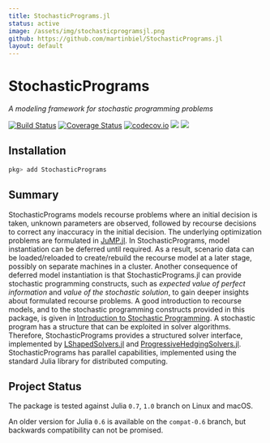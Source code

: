 ```yaml
---
title: StochasticPrograms.jl
status: active
image: /assets/img/stochasticprogramsjl.png
github: https://github.com/martinbiel/StochasticPrograms.jl
layout: default
---
```


# StochasticPrograms

*A modeling framework for stochastic programming problems*

[![Build Status](https://travis-ci.org/martinbiel/StochasticPrograms.jl.svg?branch=test)](https://travis-ci.org/martinbiel/StochasticPrograms.jl)
[![Coverage Status](https://coveralls.io/repos/martinbiel/StochasticPrograms.jl/badge.svg?branch=test&service=github)](https://coveralls.io/github/martinbiel/StochasticPrograms.jl?branch=test)
[![codecov.io](http://codecov.io/github/martinbiel/StochasticPrograms.jl/coverage.svg?branch=test)](http://codecov.io/github/martinbiel/StochasticPrograms.jl?branch=test)
[![](https://img.shields.io/badge/docs-stable-blue.svg)](https://martinbiel.github.io/StochasticPrograms.jl/stable)
[![](https://img.shields.io/badge/docs-dev-blue.svg)](https://martinbiel.github.io/StochasticPrograms.jl/dev)

## Installation

```julia
pkg> add StochasticPrograms
```

## Summary

StochasticPrograms models recourse problems where an initial decision is taken, unknown parameters are observed, followed by recourse decisions to correct any inaccuracy in the initial decision. The underlying optimization problems are formulated in [JuMP.jl](https://github.com/JuliaOpt/JuMP.jl). In StochasticPrograms, model instantiation can be deferred until required. As a result, scenario data can be loaded/reloaded to create/rebuild the recourse model at a later stage, possibly on separate machines in a cluster. Another consequence of deferred model instantiation is that StochasticPrograms.jl can provide stochastic programming constructs, such as *expected value of perfect information* and *value of the stochastic solution*, to gain deeper insights about formulated recourse problems. A good introduction to recourse models, and to the stochastic programming constructs provided in this package, is given in [Introduction to Stochastic Programming](https://link.springer.com/book/10.1007%2F978-1-4614-0237-4). A stochastic program has a structure that can be exploited in solver algorithms. Therefore, StochasticPrograms provides a structured solver interface, implemented by [LShapedSolvers.jl](https://github.com/martinbiel/LShapedSolvers.jl) and [ProgressiveHedgingSolvers.jl](https://github.com/martinbiel/ProgressiveHedgingSolvers.jl). StochasticPrograms has parallel capabilities, implemented using the standard Julia library for distributed computing.

## Project Status

The package is tested against Julia `0.7`, `1.0` branch on Linux and macOS.

An older version for Julia `0.6` is available on the `compat-0.6` branch, but backwards compatibility can not be promised.
